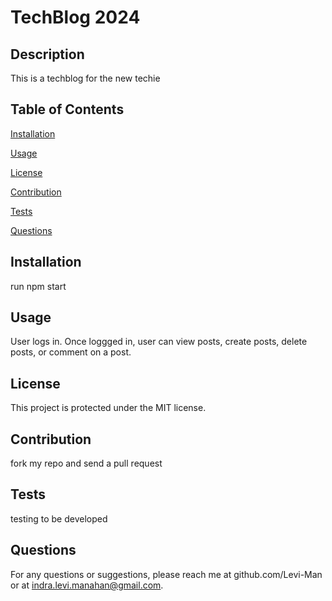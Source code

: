 
# TechBlog 2024

## Description
This is a techblog for the new techie

## Table of Contents

[Installation](#installation)

[Usage](#usage)

[License](#license)

[Contribution](#contribution)

[Tests](#tests)

[Questions](#questions)

## Installation
run npm start

## Usage
User logs in. Once loggged in, user can view posts, create posts, delete posts, or comment on a post. 

## License
This project is protected under the MIT license.

## Contribution
fork my repo and send a pull request

## Tests
testing to be developed

## Questions
For any questions or suggestions, please reach me at github.com/Levi-Man or at indra.levi.manahan@gmail.com.
